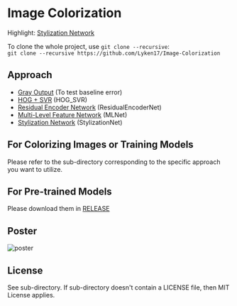 # Image Colorization

Highlight: [Stylization Network](https://github.com/zeruniverse/neural-colorization)

To clone the whole project, use `git clone --recursive`:   
`git clone --recursive https://github.com/Lyken17/Image-Colorization`

## Approach
+ [Gray Output](https://github.com/Lyken17/Image-Colorization/tree/master/GrayOutput) (To test baseline error)
+ [HOG + SVR](https://github.com/Lyken17/Image-Colorization/tree/master/HOG_SVR) (HOG_SVR)
+ [Residual Encoder Network](https://github.com/Armour/Automatic-Image-Colorization) (ResidualEncoderNet)
+ [Multi-Level Feature Network](https://github.com/Lyken17/Colorize-Your-World) (MLNet)
+ [Stylization Network](https://github.com/zeruniverse/neural-colorization) (StylizationNet)

## For Colorizing Images or Training Models
Please refer to the sub-directory corresponding to the specific approach you want to utilize.

## For Pre-trained Models
Please download them in [RELEASE](https://github.com/Lyken17/Image-Colorization/releases)

## Poster
![poster](https://cloud.githubusercontent.com/assets/4648756/20870912/ad2241ee-ba44-11e6-8919-25fb054bb96e.jpg)

## License
See sub-directory. If sub-directory doesn't contain a LICENSE file, then MIT License applies.
